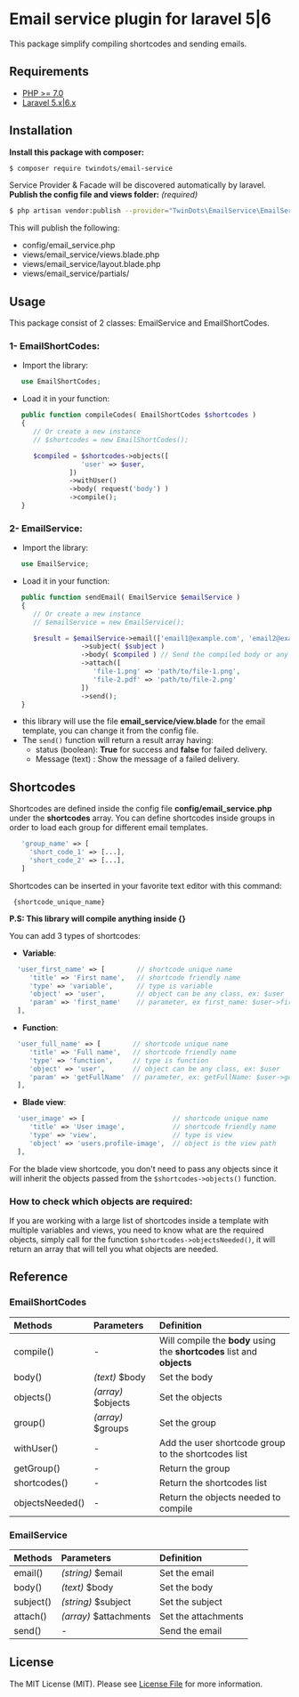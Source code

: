 # Email service plugin for laravel 5|6

This package simplify compiling shortcodes and sending emails.

## Requirements
- [PHP >= 7.0](http://php.net/)
- [Laravel 5.x|6.x](https://github.com/laravel/framework)

## Installation
**Install this package with composer:**
```bash
$ composer require twindots/email-service
```
Service Provider & Facade will be discovered automatically by laravel. 
**Publish the config file and views folder:** *(required)*
```bash
$ php artisan vendor:publish --provider="TwinDots\EmailService\EmailServiceProvider"
```
This will publish the following:
 - config/email_service.php
 - views/email_service/views.blade.php
 - views/email_service/layout.blade.php
 - views/email_service/partials/

## Usage
This package consist of 2 classes: EmailService and EmailShortCodes.
 ### 1- EmailShortCodes:
- Import the library:
```php
   use EmailShortCodes; 
```
- Load it in your function:
```php
   public function compileCodes( EmailShortCodes $shortcodes )
   { 
      // Or create a new instance
      // $shortcodes = new EmailShortCodes();

      $compiled = $shortcodes->objects([
                  'user' => $user,
               ])
               ->withUser()
               ->body( request('body') )
               ->compile(); 
   }
```
 ### 2- EmailService:
- Import the library:
```php
   use EmailService; 
```
- Load it in your function:
```php
   public function sendEmail( EmailService $emailService )
   { 
      // Or create a new instance
      // $emailService = new EmailService();

      $result = $emailService->email(['email1@example.com', 'email2@example.com'])
                  ->subject( $subject )
                  ->body( $compiled ) // Send the compiled body or any html
                  ->attach([
                     'file-1.png' => 'path/to/file-1.png',
                     'file-2.pdf' => 'path/to/file-2.png'
                  ])
                  ->send();
   }
```
- this library will use the file **email_service/view.blade** for the email template, you can change it from the config file.
- The `send()` function will return a result array having:
  - status (boolean): **True** for success and **false** for failed delivery.
  - Message (text) : Show the message of a failed delivery.

## Shortcodes
Shortcodes are defined inside the config file **config/email_service.php** under the **shortcodes** array.
You can define shortcodes inside groups in order to load each group for different email templates.
 ```php
    'group_name' => [
      'short_code_1' => [...],
      'short_code_2' => [...],
    ]   
 ```
Shortcodes can be inserted in your favorite text editor with this command:
```
 {shortcode_unique_name}
```
**P.S: This library will compile anything inside {}**

You can add 3 types of shortcodes:
 - **Variable**:
 ```php
   'user_first_name' => [        // shortcode unique name
      'title' => 'First name',   // shortcode friendly name
      'type' => 'variable',      // type is variable 
      'object' => 'user',        // object can be any class, ex: $user
      'param' => 'first_name'    // parameter, ex first_name: $user->first_name
   ], 
 ```
 - **Function**:
 ```php
   'user_full_name' => [        // shortcode unique name
      'title' => 'Full name',   // shortcode friendly name
      'type' => 'function',     // type is function 
      'object' => 'user',       // object can be any class, ex: $user
      'param' => 'getFullName'  // parameter, ex: getFullName: $user->getFullName()
   ], 
 ```
 - **Blade view**:
 ```php
   'user_image' => [                      // shortcode unique name
      'title' => 'User image',            // shortcode friendly name
      'type' => 'view',                   // type is view 
      'object' => 'users.profile-image',  // object is the view path
   ], 
 ```
 For the blade view shortcode, you don't need to pass any objects since it will inherit the objects passed from the `$shortcodes->objects()` function.

### How to check which objects are required:
 If you are working with a large list of shortcodes inside a template with multiple variables and views, you need to know what are the required objects, simply call for the function `$shortcodes->objectsNeeded()`, it will return an array that will tell you what objects are needed.

## Reference
### EmailShortCodes
 Methods          | Parameters         | Definition
:-----------------|:-------------------|:-------------------
compile()         | -                  | Will compile the **body** using the **shortcodes** list and **objects**
body()            | *(text)* $body       | Set the body
objects()         | *(array)* $objects   | Set the objects
group()           | *(array)* $groups    | Set the group
withUser()        | -                  | Add the user shortcode group to the shortcodes list
getGroup()        | -                  | Return the group
shortcodes()      | -                  | Return the shortcodes list
objectsNeeded()   | -                  | Return the objects needed to compile

### EmailService
 Methods          | Parameters         | Definition
:-----------------|:-------------------|:-------------------
email()           | *(string)* $email    | Set the email
body()            | *(text)* $body       | Set the body
subject()         | *(string)* $subject       | Set the subject
attach()          | *(array)* $attachments   | Set the attachments
send()            | -    | Send the email

## License
The MIT License (MIT). Please see [License File](https://github.com/.../blob/master/LICENSE.md) for more information.